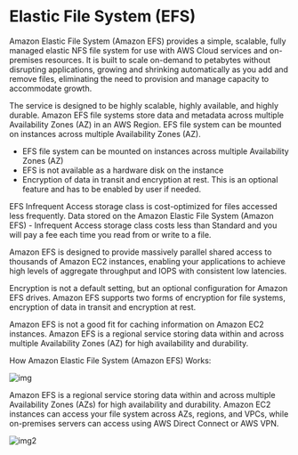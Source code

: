 # Elastic File System (EFS)

Amazon Elastic File System (Amazon EFS) provides a simple, scalable, fully managed elastic NFS file system for use with AWS Cloud services and on-premises resources. It is built to scale on-demand to petabytes without disrupting applications, growing and shrinking automatically as you add and remove files, eliminating the need to provision and manage capacity to accommodate growth.

The service is designed to be highly scalable, highly available, and highly durable. Amazon EFS file systems store data and metadata across multiple Availability Zones (AZ) in an AWS Region. EFS file system can be mounted on instances across multiple Availability Zones (AZ).

- EFS file system can be mounted on instances across multiple Availability Zones (AZ)
- EFS is not available as a hardware disk on the instance
- Encryption of data in transit and encryption at rest. This is an optional feature and has to be enabled by user if needed.

EFS Infrequent Access storage class is cost-optimized for files accessed less frequently. Data stored on the Amazon Elastic File System (Amazon EFS) - Infrequent Access storage class costs less than Standard and you will pay a fee each time you read from or write to a file.

Amazon EFS is designed to provide massively parallel shared access to thousands of Amazon EC2 instances, enabling your applications to achieve high levels of aggregate throughput and IOPS with consistent low latencies.

Encryption is not a default setting, but an optional configuration for Amazon EFS drives. Amazon EFS supports two forms of encryption for file systems, encryption of data in transit and encryption at rest.

Amazon EFS is not a good fit for caching information on Amazon EC2 instances.
Amazon EFS is a regional service storing data within and across multiple Availability Zones (AZ) for high availability and durability.

How Amazon Elastic File System (Amazon EFS) Works:

![img](https://d1.awsstatic.com/r2018/b/EFS/product-page-diagram-Amazon-EFS-Launch_How-It-Works.cf947858f0ef3557b9fc14077bdf3f65b3f9ff43.png)

Amazon EFS is a regional service storing data within and across multiple Availability Zones (AZs) for high availability and durability. Amazon EC2 instances can access your file system across AZs, regions, and VPCs, while on-premises servers can access using AWS Direct Connect or AWS VPN.

![img2](https://assets-pt.media.datacumulus.com/aws-clf-pt/assets/pt3-q23-i1.jpg)
